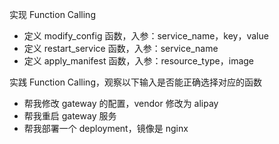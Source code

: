 实现 Function Calling

- 定义 modify_config   函数，入参：service_name，key，value
- 定义 restart_service 函数，入参：service_name
- 定义 apply_manifest  函数，入参：resource_type，image

实践 Function Calling，观察以下输入是否能正确选择对应的函数

- 帮我修改 gateway 的配置，vendor 修改为 alipay
- 帮我重启 gateway 服务
- 帮我部署一个 deployment，镜像是 nginx